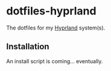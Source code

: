 # dotfiles-hyprland

The dotfiles for my [Hyprland]("https://hyprland.org") system(s).

## Installation

An install script is coming... eventually.

